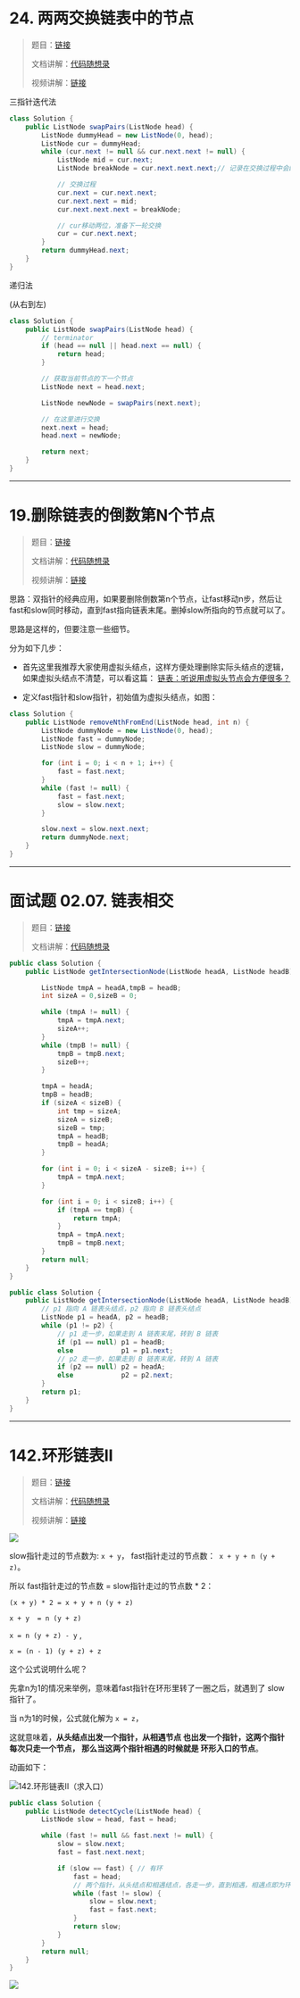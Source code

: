 # 24. 两两交换链表中的节点 

> 题目：[链接](https://leetcode.cn/problems/swap-nodes-in-pairs/)
>
> 文档讲解：[代码随想录](https://programmercarl.com/0024.%E4%B8%A4%E4%B8%A4%E4%BA%A4%E6%8D%A2%E9%93%BE%E8%A1%A8%E4%B8%AD%E7%9A%84%E8%8A%82%E7%82%B9.html)
>
> 视频讲解：[链接](https://www.bilibili.com/video/BV1YT411g7br)



三指针迭代法

```java
class Solution {
    public ListNode swapPairs(ListNode head) {
        ListNode dummyHead = new ListNode(0, head);
        ListNode cur = dummyHead;
        while (cur.next != null && cur.next.next != null) {
            ListNode mid = cur.next;
            ListNode breakNode = cur.next.next.next;// 记录在交换过程中会断开的节点

            // 交换过程
            cur.next = cur.next.next;
            cur.next.next = mid;
            cur.next.next.next = breakNode;

            // cur移动两位，准备下一轮交换
            cur = cur.next.next;
        }
        return dummyHead.next;
    }
}
```



递归法

(从右到左)

```java
class Solution {
    public ListNode swapPairs(ListNode head) {
        // terminator
        if (head == null || head.next == null) {
            return head;
        }

        // 获取当前节点的下一个节点
        ListNode next = head.next;

        ListNode newNode = swapPairs(next.next);

        // 在这里进行交换
        next.next = head;
        head.next = newNode;

        return next;
    }       
}
```









---------



# 19.删除链表的倒数第N个节点 

> 题目：[链接](https://leetcode.cn/problems/remove-nth-node-from-end-of-list/)
>
> 文档讲解：[代码随想录](https://programmercarl.com/0019.%E5%88%A0%E9%99%A4%E9%93%BE%E8%A1%A8%E7%9A%84%E5%80%92%E6%95%B0%E7%AC%ACN%E4%B8%AA%E8%8A%82%E7%82%B9.html)
>
> 视频讲解：[链接](https://www.bilibili.com/video/BV1vW4y1U7Gf)



思路：双指针的经典应用，如果要删除倒数第n个节点，让fast移动n步，然后让fast和slow同时移动，直到fast指向链表末尾。删掉slow所指向的节点就可以了。

思路是这样的，但要注意一些细节。

分为如下几步：

* 首先这里我推荐大家使用虚拟头结点，这样方便处理删除实际头结点的逻辑，如果虚拟头结点不清楚，可以看这篇： [链表：听说用虚拟头节点会方便很多？](https://programmercarl.com/0203.移除链表元素.html)

* 定义fast指针和slow指针，初始值为虚拟头结点，如图：



```java
class Solution {
    public ListNode removeNthFromEnd(ListNode head, int n) {
        ListNode dummyNode = new ListNode(0, head);
        ListNode fast = dummyNode;
        ListNode slow = dummyNode;

        for (int i = 0; i < n + 1; i++) {
            fast = fast.next;
        }
        while (fast != null) {
            fast = fast.next;
            slow = slow.next;
        }

        slow.next = slow.next.next;
        return dummyNode.next;
    }
}
```







----------





# 面试题 02.07. 链表相交 

> 题目：[链接](https://leetcode.cn/problems/intersection-of-two-linked-lists-lcci/)
>
> 文档讲解：[代码随想录](https://programmercarl.com/%E9%9D%A2%E8%AF%95%E9%A2%9802.07.%E9%93%BE%E8%A1%A8%E7%9B%B8%E4%BA%A4.html)
>





```java
public class Solution {
    public ListNode getIntersectionNode(ListNode headA, ListNode headB) {

        ListNode tmpA = headA,tmpB = headB;
        int sizeA = 0,sizeB = 0;

        while (tmpA != null) {
            tmpA = tmpA.next;
            sizeA++;
        }
        while (tmpB != null) {
            tmpB = tmpB.next;
            sizeB++;
        }

        tmpA = headA;
        tmpB = headB;
        if (sizeA < sizeB) {
            int tmp = sizeA;
            sizeA = sizeB;
            sizeB = tmp;
            tmpA = headB;
            tmpB = headA;
        }

        for (int i = 0; i < sizeA - sizeB; i++) {
            tmpA = tmpA.next;
        }

        for (int i = 0; i < sizeB; i++) {
            if (tmpA == tmpB) {
                return tmpA;
            }
            tmpA = tmpA.next;
            tmpB = tmpB.next;
        }
        return null;
    }
}
```





```java
public class Solution {
    public ListNode getIntersectionNode(ListNode headA, ListNode headB) {
		// p1 指向 A 链表头结点，p2 指向 B 链表头结点
		ListNode p1 = headA, p2 = headB;
		while (p1 != p2) {
			// p1 走一步，如果走到 A 链表末尾，转到 B 链表
			if (p1 == null) p1 = headB;
			else            p1 = p1.next;
			// p2 走一步，如果走到 B 链表末尾，转到 A 链表
			if (p2 == null) p2 = headA;
			else            p2 = p2.next;
		}
		return p1;
    }
}
```





----------





# 142.环形链表II

> 题目：[链接](https://leetcode.cn/problems/linked-list-cycle-ii/)
>
> 文档讲解：[代码随想录](https://programmercarl.com/0142.%E7%8E%AF%E5%BD%A2%E9%93%BE%E8%A1%A8II.html)
>
> 视频讲解：[链接](https://www.bilibili.com/video/BV1if4y1d7ob)



![](https://code-thinking-1253855093.file.myqcloud.com/pics/20220925103433.png)


slow指针走过的节点数为: `x + y`，
fast指针走过的节点数：` x + y + n (y + z)`。

所以 fast指针走过的节点数 = slow指针走过的节点数 * 2：

`(x + y) * 2 = x + y + n (y + z)`

`x + y  = n (y + z) `

`x = n (y + z) - y` ,

`x = (n - 1) (y + z) + z  `

这个公式说明什么呢？

先拿n为1的情况来举例，意味着fast指针在环形里转了一圈之后，就遇到了 slow指针了。

当 n为1的时候，公式就化解为 `x = z`，

这就意味着，**从头结点出发一个指针，从相遇节点 也出发一个指针，这两个指针每次只走一个节点， 那么当这两个指针相遇的时候就是 环形入口的节点**。



动画如下：

![142.环形链表II（求入口）](https://code-thinking.cdn.bcebos.com/gifs/142.%E7%8E%AF%E5%BD%A2%E9%93%BE%E8%A1%A8II%EF%BC%88%E6%B1%82%E5%85%A5%E5%8F%A3%EF%BC%89.gif)

```java
public class Solution {
    public ListNode detectCycle(ListNode head) {
        ListNode slow = head, fast = head;

        while (fast != null && fast.next != null) {
            slow = slow.next;
            fast = fast.next.next;

            if (slow == fast) { // 有环
                fast = head;
                // 两个指针，从头结点和相遇结点，各走一步，直到相遇，相遇点即为环入口
                while (fast != slow) {
                    slow = slow.next;
                    fast = fast.next;
                }
                return slow;
            }
        }
        return null;
    }
}
```





![](https://code-thinking-1253855093.file.myqcloud.com/pics/%E9%93%BE%E8%A1%A8%E6%80%BB%E7%BB%93.png)
